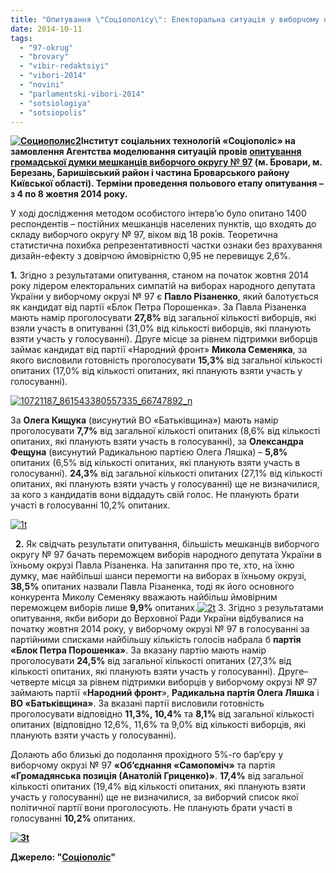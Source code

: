 ```yaml
---
title: "Опитування \"Соціополісу\": Електоральна ситуація у виборчому окрузі № 97 на початку жовтня 2014 року"
date: 2014-10-11
tags: 
  - "97-okrug"
  - "brovary"
  - "vibir-redaktsiyi"
  - "vibori-2014"
  - "novini"
  - "parlamentski-vibori-2014"
  - "sotsiologiya"
  - "sotsiopolis"
---
```


**[![Социополис2](https://mpz.brovary.org/wp-content/uploads/2012/10/Sotsiopolis2.jpg)](https://mpz.brovary.org/wp-content/uploads/2012/10/Sotsiopolis2.jpg)Інститут соціальних технологій «Соціополіс» на замовлення Агентства моделювання ситуацій провів [опитування громадської думки мешканців виборчого округу № 97](http://sociopolis.ua/en/doslidzhenya/doslidzhenya/202-elect-97/) (м. Бровари, м. Березань, Баришівський район і частина Броварського району Київської області). Терміни проведення польового етапу опитування – з 4 по 8 жовтня 2014 року.**

У ході дослідження методом особистого інтерв’ю було опитано 1400 респон­дентів – постійних мешканців населених пунктів, що входять до складу виборчого округу № 97, віком від 18 років. Теоретична статистична похибка репрезен­тативності частки ознаки без враху­вання дизайн-ефекту з довірчою ймовірністю 0,95 не перевищує 2,6%.

**1.** Згідно з результатами опитування, станом на початок жовтня 2014 року лідером електоральних симпатій на виборах народного депутата України у виборчому окрузі № 97 є **Павло Різаненко**, який балотується як кандидат від партії «Блок Петра Порошенка». За Павла Різаненка мають намір проголосувати **27,8%** від загальної кількості виборців, які взяли участь в опитуванні (31,0% від кількості виборців, які планують взяти участь у голосуванні). Друге місце за рівнем підтримки виборців займає кандидат від партії «Народний фронт» **Микола Семеняка**, за якого висловили готовність проголосувати **15,3%** від загальної кількості опитаних (17,0% від кількості опитаних, які планують взяти участь у голосуванні).

[![10721187_861543380557335_66747892_n](https://mpz.brovary.org/wp-content/uploads/2014/10/10721187_861543380557335_66747892_n.jpg)](https://mpz.brovary.org/wp-content/uploads/2014/10/10721187_861543380557335_66747892_n.jpg)

За **Олега Кищука** (висунутий ВО «Батьківщина») мають намір проголосувати **7,7%** від загальної кількості опитаних (8,6% від кількості опитаних, які планують взяти участь в голосуванні), за **Олександра Фещуна** (висунутий Радикальною партією Олега Ляшка) – **5,8%** опитаних (6,5% від кількості опитаних, які планують взяти участь в голосуванні). **24,3%** від загальної кількості опитаних (27,1% від кількості опитаних, які планують взяти участь у голосуванні) ще не визначилися, за кого з кандидатів вони віддадуть свій голос. Не планують брати участі в голосуванні 10,2% опитаних.

[![1t](http://sociopolis.ua/images/thumbnails/images/1t.jpg)](http://sociopolis.ua/images/1t.jpg "1t")

  **2.** Як свідчать результати опитування, більшість мешканців виборчого округу № 97 бачать переможцем виборів народного депутата України в їхньому окрузі Павла Різаненка. На запитання про те, хто, на їхню думку, має найбільші шанси перемогти на виборах в їхньому окрузі, **38,5%** опитаних назвали Павла Різаненка, тоді як його основного конкурента Миколу Семеняку вважають найбільш ймовірним переможцем виборів лише **9,9%** опитаних.[![2t](http://sociopolis.ua/images/thumbnails/images/2t.jpg)](http://sociopolis.ua/images/2t.jpg "2t") 3\. Згідно з результатами опитування, якби вибори до Верховної Ради України відбувалися на початку жовтня 2014 року, у виборчому окрузі № 97 в голосуванні за партійними списками найбільшу кількість голосів набрала б **партія «Блок Петра Поро­шенка»**. За вказану партію мають намір проголосувати **24,5%** від загальної кількості опитаних (27,3% від кількості опитаних, які планують взяти участь у голосуванні). Друге–четверте місця за рівнем підтримки виборців у виборчому окрузі № 97 займають партії «**Народний фронт**», **Радикальна партія Олега Ляшка** і **ВО «Батьків­щина»**. За вказані партії висловили готовність проголосувати відповідно **11,3%, 10,4%** та **8,1%** від загальної кількості опитаних (відповідно 12,6%, 11,6% та 9,0% від кількості виборців, які планують взяти участь у голосуванні).

Долають або близькі до подолання прохідного 5%-го бар’єру у виборчому окрузі № 97 **«Об’єднання «Самопоміч»** та партія **«Громадянська позиція (Анатолій Гриценко)»**. **17,4%** від загальної кількості опитаних (19,4% від кількості опитаних, які планують взяти участь у голосуванні) ще не визначилися, за виборчий список якої політичної партії вони проголосують. Не планують брати участі в голосуванні **10,2%** опитаних.

**[![3t](http://sociopolis.ua/images/thumbnails/images/3t.jpg)](http://sociopolis.ua/images/3t.jpg "3t")**

**Джерело: "[Соціополіс](http://sociopolis.ua/en/doslidzhenya/doslidzhenya/202-elect-97/)"**

